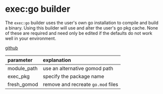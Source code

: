 # exec:go builder

The `exec:go` builder uses the user's own go installation to compile and build a binary. Using this builder will use and alter the user's go pkg cache. None of these are required and need only be edited if the defaults do not work well in your environment.

[github](https://github.com/ipfs/testground/blob/master/pkg/build/golang/exec.go#L28)

| parameter | explanation |
| :--- | :--- |
| module\_path | use an alternative gomod path |
| exec\_pkg | specify the package name |
| fresh\_gomod | remove and recreate `go.mod` files |

